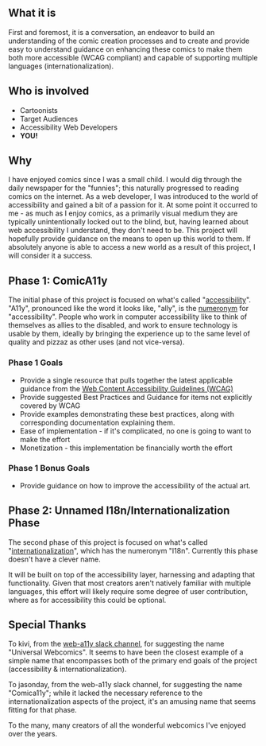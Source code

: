 <!-- blank line -->
<div hidden>
  
# Universal Webcomics - WIP

</div>
<article markdown="1" aria-labelledby="what-it-is">

## What it is
First and foremost, it is a conversation, an endeavor to build an understanding of the comic creation processes and to create and provide easy to understand guidance on enhancing these comics to make them both more accessible (WCAG compliant) and capable of supporting multiple languages (internationalization).

</article>

## Who is involved
<ul aria-labelledby="who-is-involved">
  <li>Cartoonists</li>
  <li>Target Audiences</li>
  <li>Accessibility Web Developers</li>
  <li><strong>YOU!</strong></li>
</ul>

<article markdown="1" aria-labelledby="why">

## Why
I have enjoyed comics since I was a small child. I would dig through the daily newspaper for the "funnies"; this naturally progressed to reading comics on the internet. As a web developer, I was introduced to the world of accessibility and gained a bit of a passion for it. At some point it occurred to me - as much as I enjoy comics, as a primarily visual medium they are typically unintentionally locked out to the blind, but, having learned about web accessibility I understand, they don't need to be. This project will hopefully provide guidance on the means to open up this world to them. If absolutely anyone is able to access a new world as a result of this project, I will consider it a success.

</article>

<article markdown="1" aria-labelledby="phase-1-comica11y">

## Phase 1: ComicA11y
The initial phase of this project is focused on what's called "[accessibility](https://en.wikipedia.org/wiki/Computer_accessibility)". "A11y", pronounced like the word it looks like, "ally", is the [numeronym](https://en.wikipedia.org/wiki/Numeronym) for "accessibility". People who work in computer accessibility like to think of themselves as allies to the disabled, and work to ensure technology is usable by them, ideally by bringing the experience up to the same level of quality and pizzaz as other uses (and not vice-versa).

### Phase 1 Goals
<ul aria-labelledby="phase-1-goals">
  <li>Provide a single resource that pulls together the latest applicable guidance from the <a href="https://www.w3.org/WAI/standards-guidelines/wcag/">Web Content Accessibility Guidelines (WCAG)</a>
  </li>
  <li>Provide suggested Best Practices and Guidance for items not explicitly covered by WCAG</li>
  <li>Provide examples demonstrating these best practices, along with corresponding documentation explaining them.</li>
  <li>Ease of implementation - if it's complicated, no one is going to want to make the effort</li>
  <li>Monetization - this implementation be financially worth the effort</li>
</ul>

### Phase 1 Bonus Goals
<ul aria-labelledby="phase-1-bonus-goals">
  <li>Provide guidance on how to improve the accessibility of the actual art.</li>
</ul>

</article>

<article markdown="1" aria-labelledby="phase-2-unnamed-i18ninternationalization-phase">

## Phase 2: Unnamed I18n/Internationalization Phase
The second phase of this project is focused on what's called "[internationalization](https://en.wikipedia.org/wiki/Internationalization_and_localization)", which has the numeronym "I18n". Currently this phase doesn't have a clever name.

It will be built on top of the accessibility layer, harnessing and adapting that functionality. Given that most creators aren't natively familiar with multiple languages, this effort will likely require some degree of user contribution, where as for accessibility this could be optional.

</article>

<article markdown="1" aria-labelledby="special-thanks">

## Special Thanks
To kivi, from the [web-a11y slack channel](https://web-a11y.herokuapp.com/), for suggesting the name "Universal Webcomics". It seems to have been the closest example of a simple name that encompasses both of the primary end goals of the project (accessibility & internationalization). 

To jasonday, from the web-a11y slack channel, for suggesting the name "Comica11y"; while it lacked the necessary reference to the internationalization aspects of the project, it's an amusing name that seems fitting for that phase.

To the many, many creators of all the wonderful webcomics I've enjoyed over the years.

</article>
